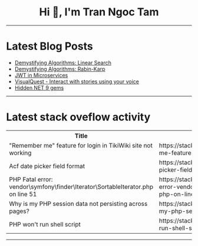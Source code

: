 <h1 align="center">Hi 👋, I'm Tran Ngoc Tam</h1>

---

# Latest Blog Posts 
<!-- BLOG-POST-LIST:START -->
- [Demystifying Algorithms: Linear Search](https://dev.to/craftedwithintent/demystifying-algorithms-linear-search-4k62)
- [Demystifying Algorithms: Rabin-Karp](https://dev.to/craftedwithintent/demystifying-algorithms-rabin-karp-504)
- [JWT in Microservices](https://dev.to/dazevedo/jwt-in-microservices-ac5)
- [VisualQuest - Interact with stories using your voice](https://dev.to/alcadeus0/visualquest-interact-with-stories-using-your-voice-4hh1)
- [Hidden NET 9 gems](https://dev.to/karenpayneoregon/hidden-net-9-gems-3pb4)
<!-- BLOG-POST-LIST:END -->

---

# Latest stack oveflow activity
<table>
  <tr><th>Title</th><th>Link</th></tr>
  <!-- STACKOVERFLOW:START --><tr><td>&quot;Remember me&quot; feature for login in TikiWiki site not working</td><td>https://stackoverflow.com/questions/79221170/remember-me-feature-for-login-in-tikiwiki-site-not-working</td></tr><tr><td>Acf date picker field format</td><td>https://stackoverflow.com/questions/79221086/acf-date-picker-field-format</td></tr><tr><td>PHP Fatal error: vendor\symfony\finder\Iterator\SortableIterator.php on line 51</td><td>https://stackoverflow.com/questions/79220857/php-fatal-error-vendor-symfony-finder-iterator-sortableiterator-php-on-line-51</td></tr><tr><td>Why is my PHP session data not persisting across pages?</td><td>https://stackoverflow.com/questions/79220689/why-is-my-php-session-data-not-persisting-across-pages</td></tr><tr><td>PHP won&#39;t run shell script</td><td>https://stackoverflow.com/questions/79220508/php-wont-run-shell-script</td></tr><!-- STACKOVERFLOW:END -->
</table>

---


